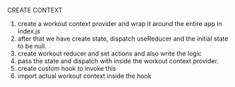 CREATE CONTEXT
1. create a workout context provider and wrap it around the entire app in index.js
2. after that we have create state, dispatch useReducer and the initial state to be null.
3. create workout reducer and set actions and also write the logic
4. pass the state and dispatch with inside the workout context provider.
5. create custom hook to invoke this
6. import actual workout context inside the hook